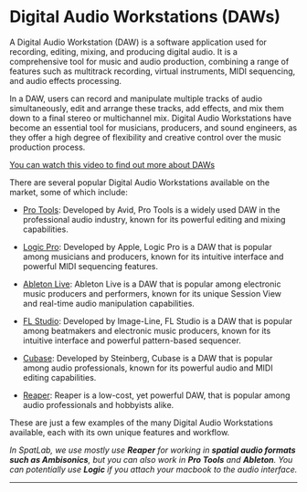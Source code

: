 # Digital Audio Workstations (DAWs)

A Digital Audio Workstation (DAW) is a software application used for recording, editing, mixing, and producing digital audio. It is a comprehensive tool for music and audio production, combining a range of features such as multitrack recording, virtual instruments, MIDI sequencing, and audio effects processing.

In a DAW, users can record and manipulate multiple tracks of audio simultaneously, edit and arrange these tracks, add effects, and mix them down to a final stereo or multichannel mix. Digital Audio Workstations have become an essential tool for musicians, producers, and sound engineers, as they offer a high degree of flexibility and creative control over the music production process.

[You can watch this video to find out more about DAWs](https://www.youtube.com/watch?v=VJfMhuQYshA)

There are several popular Digital Audio Workstations available on the market, some of which include:

* [Pro Tools](https://www.avid.com/pro-tools?utm_campaign=pt_retier_q222--land&utm_source=google&utm_medium=paidsearch&utm_content=pt_main_sem&gclid=Cj0KCQjwuLShBhC_ARIsAFod4fIt0FPEHJGAMethpxF2r9-RpkcuDpBs0SJv3CBj0rv_rlPexmpLOEAaAqz3EALw_wcB): Developed by Avid, Pro Tools is a widely used DAW in the professional audio industry, known for its powerful editing and mixing capabilities.

* [Logic Pro](https://www.apple.com/uk/logic-pro/): Developed by Apple, Logic Pro is a DAW that is popular among musicians and producers, known for its intuitive interface and powerful MIDI sequencing features.

* [Ableton Live](https://www.ableton.com/en/): Ableton Live is a DAW that is popular among electronic music producers and performers, known for its unique Session View and real-time audio manipulation capabilities.

* [FL Studio](https://www.image-line.com/): Developed by Image-Line, FL Studio is a DAW that is popular among beatmakers and electronic music producers, known for its intuitive interface and powerful pattern-based sequencer.

* [Cubase](https://www.steinberg.net/cubase/): Developed by Steinberg, Cubase is a DAW that is popular among audio professionals, known for its powerful audio and MIDI editing capabilities.

* [Reaper](https://www.reaper.fm/): Reaper is a low-cost, yet powerful DAW, that is popular among audio professionals and hobbyists alike.

These are just a few examples of the many Digital Audio Workstations available, each with its own unique features and workflow.

_In SpatLab, we use _mostly_ use **Reaper** for working in **spatial audio formats such as Ambisonics**, but you can also work in **Pro Tools** and **Ableton**. You can potentially use **Logic** if you attach your macbook to the audio interface._


***


